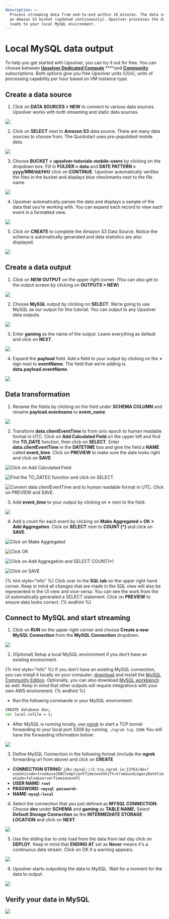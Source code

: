 ```yaml
---
description: >-
  Process streaming data from end-to-end within 10 minutes. The data source is
  an Amazon S3 bucket (updated continuously). Upsolver processes the data and
  loads to your local MySQL environment.
---
```


# Local MySQL data output

To help you get started with Upsolver, you can try it out for free. You can choose between [**Upsolver Dedicated Compute**](https://app.upsolver.com/signup) ****and [**Community**](https://app.upsolver.com/signup/free) subscriptions. Both options give you free Upsolver units \(UUs\), units of processing capability per hour based on VM instance type.

## Create a data source

1. Click on **DATA SOURCES &gt; NEW** to connect to various data sources. Upsolver works with both streaming and static data sources.

![](https://lh3.googleusercontent.com/VEBtmN-b2sXlGI8KbaKyeZtTRuXAqt4NkBess6US8LAc6NxoQAvGaQLhr_2lTKRH6V3Pe2JglaQvDSlA5hcep_DedbJFNS7ayYi2Cx-uozzUkzfZW79DqsqJutaVp6-f0l799Goz)

2. Click on **SELECT** next to **Amazon S3** data source. There are many data sources to choose from. The Quickstart uses _pre-populated_ mobile data.

![](https://lh6.googleusercontent.com/Q4l7k9KjZetrJL8f1dtauybuIMw329ecce7bib5JDhOrOl4KasXJiSBxGAbTPujlaxGUHb92okdSyGH72L_Tj_j-mVvwuyOP8je5qXfrQPkuQq5w6njRXEgPTIx-O3n-csJnPuC_)

3. Choose **BUCKET &gt;** **upsolver-tutorials-mobile-users** by clicking on the dropdown box.  Fill in **FOLDER &gt; data** and **DATE PATTERN &gt; yyyy/MM/dd/HH/** click on **CONTINUE**. Upsolver automatically verifies the files in the bucket and displays blue checkmarks next to the file name.

![](../../../.gitbook/assets/image%20%2882%29.png)

4. Upsolver automatically parses the data and displays a sample of the data that you’re working with. You can expand each record to view each event in a formatted view.

![](https://lh4.googleusercontent.com/VSsLMilef5nd-Vgy7IyjZlPk4wzq_IBmo6kLKnIcVZqgrCkmVnYUKeJuzkV5hb1ZIWX5BzjPeq4OC0BV1Cfx8oXcM3HeVf0N3B8ow229INdD-aGIkei3KPrfMn_DFhxDgQ2P-MUh)

5. Click on **CREATE** to complete the Amazon S3 Data Source. Notice the schema is automatically generated and data statistics are also displayed.

![](https://lh4.googleusercontent.com/1TzV0loU_yMvnGi1-Yxk28yrhiR1ITl0IxeZTHMKROZQsOdVctaTtmNaWTe4wS1CAp4DWIyhUGYQVF8GkTV5qKsQFIphxoemWPxNzimagThCnDD9P9FmKZewIAzZkEknvTdeM_lf)

##  **Create a data output**

1. Click on **NEW OUTPUT** on the upper right corner. \(You can also get to the output screen by clicking on **OUTPUTS &gt; NEW**\)

![](https://lh4.googleusercontent.com/MWKDM4NzS3bsF93Pq5DZ-4nd5QV6B7JXOS2cA1N8vy92qij_fPmPTPeilDb1XiW3DjcZMc8L0YC-62snOK6wiXnefjBe-Ppku7s9ymdk3M5sS7NEUNiYPpJaQeHTe5mYgkfgBHV0)

2. Choose **MySQL** output by clicking on **SELECT**. We’re going to use MySQL as our output for this tutorial. You can output to any Upsolver data outputs. 

![](https://lh4.googleusercontent.com/PXhvs6a7EiGfmAHcgqwN3_Jwz96iPo6L17sUl5E534p062iFtkakUxPbFWcx8g2BIVYVSV26ayqeEaPMGXLmkAOXmcIoxewZkcuVT2iyOgDUlaU1860lpsaVBNCNIwk1rv3s-19T)

3. Enter **gaming** as the name of the output. Leave everything as default and click on **NEXT**.

![](https://lh5.googleusercontent.com/pwqXwMAeu4kndQzv2fMDh4-N5rB_q6S6vpsR10OEITDHI4aatdyMWBEfhO8dpdBuaxsa5hVm1195UMzW9qM38Jnb6miZ49_RR8Koi7LBaRr8v7Y2P68vzdsJFE5Ck4Ppi6ByzegG)

4. Expand the **payload** field. Add a field to your output by clicking on the **+** sign next to **eventName**. The field that we’re adding is. **data.payload.eventName**.

![](https://lh4.googleusercontent.com/kYfGKdqytOPUi7-qXFq-lStbLuIpgE1bv8L_Q-gOPypxSCCCNmpcK7Wk-FtVcYA9d_BQKMbAzg8_Cjb36rumK2Z-QC_m921h05G4hRnss1Qxvtc1x3H_vU8ZwMc_qnOXKqVpnvAE)

## **Data transformation**

1. Rename the fields by clicking on the field under **SCHEMA COLUMN** and rename **payload.eventname** to **event\_name**

![](https://lh4.googleusercontent.com/v_6Rqnc7nFQq3xCUF4DBwELml7m1ZhvPkZIBpIZ6kg7pLHIaO1oJchci6FFf4xX-xKAswiu6GemKqHAH5_ztLKOAmh8FZa-XSthejIQDOtXmSsP-0cEt59NMJkzxqmcUEZJNPBjo)

2. Transform **data.clientEventTime** to from unix epoch to human readable format in UTC. Click on **Add Calculated Field** on the upper left and find the **TO\_DATE** function, then click on **SELECT**. Enter **data.clientEventTime** in the **DATETIME** box and give the field a **NAME** called **event\_time**. Click on **PREVIEW** to make sure the date looks right and click on **SAVE**. 

![Click on Add Calculated Field](../../../.gitbook/assets/image%20%28161%29.png)

![Find the TO\_DATE\(\) function and click on SELECT](../../../.gitbook/assets/image%20%28160%29.png)

![Convert data.clientEventTime and to human readable format in UTC. Click on PREVIEW and SAVE. ](../../../.gitbook/assets/image%20%28159%29.png)

3. Add **event\_time** to your output by clicking on **+** next to the field. 

![](../../../.gitbook/assets/czjgup6d4l.gif)

4. Add a count for each event by clicking on **Make Aggregated &gt; OK &gt; Add Aggregation**. Click on **SELECT** next to **COUNT \(\*\)**  and click on **SAVE**.

![Click on Make Aggregated](../../../.gitbook/assets/image%20%28162%29.png)

![Click OK](../../../.gitbook/assets/image%20%28156%29.png)

![Click on Add Aggregation and SELECT COUNT\(\*\)](../../../.gitbook/assets/image%20%28158%29.png)

![Click on SAVE](../../../.gitbook/assets/image%20%28154%29.png)

{% hint style="info" %}
Click over to the **SQL tab** on the upper right hand corner. Keep in mind all changes that are made in the SQL view will also be represented in the UI view and vice-versa. You can see the work from the UI automatically generated a SELECT statement. Click on **PREVIEW** to ensure data looks correct.
{% endhint %}

## **Connect to MySQL and start streaming**

1. Click on **RUN** on the upper right corner and choose **Create a new MySQL Connection** from the **MySQL Connection** dropdown.

![](https://lh5.googleusercontent.com/ukOA0BD-g9cxsdWuJhI9ab7g_aOJZn3JpfA6PlbGmNbaeO3dcUrPXY5bskTj7gjxFqgKqYhSeoGP_Ix0lN6nj-PPI9HJEmD1jP4qxMct5aYUkd8fq3UDIJHbSOnseGepvSaSIDGc)

2.  \(Optional\) Setup a local MySQL environment if you don’t have an existing environment.

{% hint style="info" %}
If you don’t have an existing MySQL connection, you can install it locally on your computer: [download](https://dev.mysql.com/downloads/mysql/) and install the [MySQL Community Edition](https://dev.mysql.com/downloads/mysql/). Optionally, you can also download [MySQL workbench](https://dev.mysql.com/downloads/workbench/) as well. Keep in mind that other outputs will require integrations with your own AWS environment. 
{% endhint %}

* Run the following commands in your MySQL environment.

```bash
CREATE database dev;
set local-infile = 1;
```

* After MySQL is running locally, use [ngrok](https://dashboard.ngrok.com/get-started/setup) to  start a TCP tunnel forwarding to your local port 3306 by running `./ngrok tcp 3306` You will have the forwarding information below:

![](https://lh5.googleusercontent.com/NfaeKzR1ltLpUFuYeCvXO0G5sWMkezS7LIKOuA12PHUfViIVnQQZGid3vGfQ6_7Wi1PNRA5olAPhTeMs1jWSm8b6LTIXt4jMWH4QTUltFCVRrQyzxtjKjQumouov7DORyG88Ht-a)

3. Define MySQL Connection in the following format \(include the **ngrok** forwarding url from above\) and click on **CREATE**

* **CONNECTION STRING:** `jdbc:mysql://2.tcp.ngrok.io:13763/dev?useUnicode=true&useJDBCCompliantTimezoneShift=true&useLegacyDatetimeCode=false&serverTimezone=UTC`
* **USER NAME: `root`**
* **PASSWORD: `<mysql password>`**
* **NAME: `mysql-local`**

4. Select the connection that you just defined as **MYSQL CONNECTION.** Choose **dev** under **SCHEMA** and **gaming** as **TABLE NAME.** Select **Default Storage Connection** as the **INTERMEDIATE STORAGE LOCATION** and click on **NEXT**.

![](https://lh4.googleusercontent.com/aqE5JZ6VNvoEdWFvV4kDnQItgzAXFtkXjXrztlcCF2YXVgRU8beZbrAIJ3aNR0B2BU4FVy_IcyPmRUQysC76mooR9w2ehpJlrgCJGqzo1eX8XBbumGemQbS7tk0OlQ6dh3XedX3K)

5. Use the sliding bar to only load from the data from last day click on **DEPLOY**. Keep in mind that **ENDING AT** set as **Never** means it's a continuous data stream. Click on OK if a warning appears.  


![](../../../.gitbook/assets/image%20%28155%29.png)

6. Upsolver starts outputting the data to MySQL. Wait for a moment for the data to output.

![](https://lh3.googleusercontent.com/VwPyk_YOC03OdL3EvZBYOQFEJsOS38WMBspKx45LIV3Vg4ulerw3IXVcrqkurp0OfW-9yGsqJh0_NZfLJpjG2S1-vkeogtzkC-PsPo_zqk42pqjG2Od8VZ8vgaiGBoRjHlfCCMZE)

## **Verify your data in MySQL**

![](https://lh5.googleusercontent.com/0fxWkWrTxadsR-uuIkp9Tny0BVu2iLcCcNBBa_G5SN6wi6yOvf64W__KBgEHb24vjTWHBStlUU4LlwWNq_yqszCcdvc_c4ITRmULBgt209OxbuWtUjhS4wBRdZ0r0Dzo6lN1GVlW)



